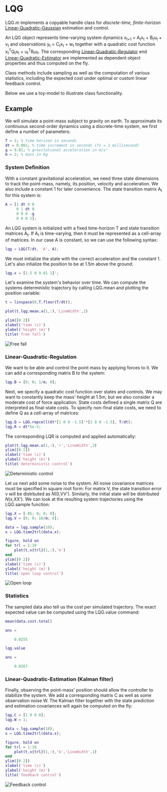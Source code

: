 # LQG

LQG.m implements a copyable handle class for *discrete-time, finite-horizon* [Linear-Quadratic-Gaussian](https://en.wikipedia.org/wiki/Linear%E2%80%93quadratic%E2%80%93Gaussian_control#Discrete_time) estimation and control.

An LQG object represents time-varying system dynamics x<sub>t+1</sub> = A<sub>t</sub>x<sub>t</sub> + B<sub>t</sub>u<sub>t</sub> + v<sub>t</sub> and observations y<sub>t</sub> = C<sub>t</sub>x<sub>t</sub> + w<sub>t</sub> together with a quadratic cost function x<sub>t</sub><sup>T</sup>Q<sub>t</sub>x<sub>t</sub> + u<sub>t</sub><sup>T</sup>R<sub>t</sub>u<sub>t</sub>.
The corresponding [Linear-Quadratic-Regulator](https://en.wikipedia.org/wiki/Linear%E2%80%93quadratic_regulator#Finite-horizon,_discrete-time_LQR) end [Linear-Quadratic-Estimator](https://en.wikipedia.org/wiki/Kalman_filter#Details) are implemented as dependent object properties and thus computed on the fly. 

Class methods include sampling as well as the computation of various statistics, including the expected cost under optimal or custom linear feedback control.

Below we use a toy-model to illustrate class functionality.


## Example

We will simulate a point-mass subject to gravity on earth. To approximate its continuous second-order dynamics using a discrete-time system, we first define a number of parameters:

```matlab
T = 1; % time horizon in seconds
dt = 0.001; % time increment in seconds (fs = 1 millisecond)
g = 9.81; % gravitational acceleration in m/s²
m = 2; % mass in kg
```

### System Definition

With a constant gravitational acceleration, we need three state dimensions to track the point-mass, namely, its position, velocity and acceleration. We also include a constant 1 for later convenience. The state transition matrix A<sub>t</sub> for this system is:

```matlab
A = [1 dt 0 0
     0 1 dt 0
     0 0 0 -g
     0 0 0 1];
```

An LQG system is initialized with a fixed time-horizon T and state transition matrices A<sub>t</sub>. If A<sub>t</sub> is time-varying, then it must be represented as a cell-array of matrices. In our case A is constant, so we can use the following syntax:

```matlab
lqg = LQG(T/dt, 'A', A);
```

We must initialize the state with the correct acceleration and the constant 1. Let's also intialize the position to be at 1.5m above the ground:

```matlab
lqg.x = [1.5 0 9.81 1]';
```

Let's examine the system's behavior over time. We can compute the systems deterministic trajectory by calling LQG.mean and plotting the position variable:

```matlab
t = linspace(0,T,floor(T/dt));

plot(t,lqg.mean.x(1,:),'LineWidth',2)

ylim([0 2])
xlabel('time (s)')
ylabel('height (m)')
title('free fall')
```

![Free fall](https://raw.githubusercontent.com/tobwin/LQG.m/master/doc/Fig1.png)

### Linear-Quadratic-Regulation

We want to be able and control the point mass by applying forces to it. We can add a corresponding matrix B to the system:

```matlab
lqg.B = [0; 0; 1/m; 0];
```

Next, we specify a quadratic cost function over states and controls. We may want to constantly keep the mass' height at 1.5m, but we also consider a moderate cost of force application. State costs defined a single matrix Q are interpreted as final-state costs. To specify non-final state costs, we need to define Q as a cell-array of matrices:

```matlab
lqg.Q = LQG.repcell(dt*[1 0 0 -1.5]'*[1 0 0 -1.5], T/dt);
lqg.R = dt*5e-5;
```

The corresponding LQR is computed and applied automatically:

```matlab
plot(t,lqg.mean.x(1,:),'r','LineWidth',2)
ylim([0 2])
xlabel('time (s)')
ylabel('height (m)')
title('deterministic control')
```

![Deterministic control](https://raw.githubusercontent.com/tobwin/LQG.m/master/doc/Fig2.png)

Let us next add some noise to the system. All noise covariance matrices must be specified in square root form: For matrix V, the state transition error v will be distrbuted as _N_(0,VV'). Similarly, the initial state will be distributed _N_(x,XX'). We can look at the resulting system trajectories using the LQG.sample function:

```matlab
lqg.X = [.05; 0; 0; 0];
lqg.V = [0; 0; 10/m; 0];

data = lqg.sample(10);
x = LQG.time2trl(data.x);

figure, hold on
for trl = 1:10
    plot(t,x{trl}(1,:),'k')
end
ylim([0 2])
xlabel('time (s)')
ylabel('height (m)')
title('open loop control')
```

![Open loop](https://raw.githubusercontent.com/tobwin/LQG.m/master/doc/Fig3.png)


### Statistics

The sampled data also tell us the cost per simulated trajectory. The exact expected value can be computed using the LQG.value command:

```matlab
mean(data.cost.total)

ans =

    0.0255

lqg.value

ans =

    0.0267
```

### Linear-Quadratic-Estimation (Kalman filter)

Finally, observing the point-mass' position should allow the controller to stabilize the system. We add a corresponding  matrix C as well as some observation noise W. The Kalman filter together with the state prediction and estimation covariances will again be computed on the fly:

```matlab
lqg.C = [1 0 0 0];
lqg.W = 1;

data = lqg.sample(10);
x = LQG.time2trl(data.x);

figure, hold on
for trl = 1:10
    plot(t,x{trl}(1,:),'k','LineWidth',1)
end
ylim([0 2])
xlabel('time (s)')
ylabel('height (m)')
title('feedback control')
```

![Feedback control](https://raw.githubusercontent.com/tobwin/LQG.m/master/doc/Fig4.png)


